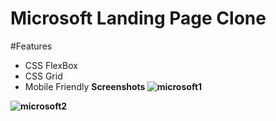 # Microsoft Landing Page Clone
#Features<br>
- CSS FlexBox
- CSS Grid
- Mobile Friendly
<b>Screenshots
![microsoft1](https://user-images.githubusercontent.com/67910259/123899971-d4437300-d985-11eb-8368-7495ba07d814.PNG)

![microsoft2](https://user-images.githubusercontent.com/67910259/123901494-a875bc80-d988-11eb-840e-04117f4f8930.PNG)

